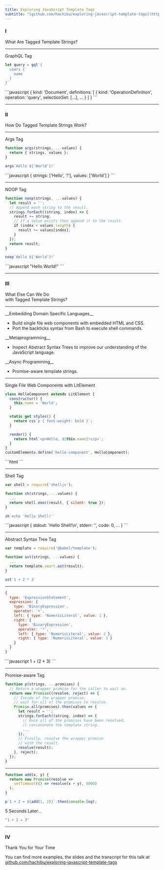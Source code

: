 ```yaml
---
title: Exploring JavaScript Template Tags
subtitle: "[github.com/hachibu/exploring-javascript-template-tags](https://github.com/hachibu/exploring-javascript-template-tags)"
---
```


<h3 class="monospace">I</h3>

What Are Tagged Template Strings?

---

GraphQL Tag

```javascript
let query = gql`{
  users {
    name
  }
}`
```
<div class="fragment">
```javascript
{
  kind: 'Document',
  definitions: [
    {
      kind: 'OperationDefinition',
      operation: 'query',
      selectionSet: [...],
      ...
    }
  ]
}
```
</div>

---

<h3 class="monospace">II</h3>

How Do Tagged Template Strings Work?

---

Args Tag

```javascript
function args(strings, ...values) {
  return { strings, values };
}

args`Hello ${'World'}!`
```

<div class="fragment">
```javascript
{
  strings: ['Hello', '!'],
  values: ['World']
}
```
</div>

---

NOOP Tag

```javascript
function noop(strings, ...values) {
  let result = '';
  // Append each string to the result.
  strings.forEach((string, index) => {
    result += string;
    // If a value exists then append it to the result.
    if (index < values.length) {
      result += values[index];
    }
  });
  return result;
}

noop`Hello ${'World'}!`
```

<div class="fragment">
```javascript
"Hello World!"
```
</div>

---

<h3 class="monospace">III</h3>

What Else Can We Do <br>with Tagged Template Strings?

---

<div class="fragment--align-left">
__Embedding Domain Specific Languages__

- Build single file web components with embedded HTML and CSS.
- Port the backticks syntax from Bash to execute shell commands.
</div>

<div class="fragment fragment--align-left">
__Metaprogramming__

- Inspect Abstract Syntax Trees to improve our understanding of the JavaScript
  language.
</div>

<div class="fragment fragment--align-left">
__Async Programming__

- Promise-aware template strings.
</div>

---

Single File Web Components with LitElement

```javascript
class HelloComponent extends LitElement {
  constructor() {
    this.name = 'World';
  }

  static get styles() {
    return css`p { font-weight: bold }`;
  }

  render() {
    return html`<p>Hello, ${this.name}!</p>`;
  }
}
customElements.define('hello-component', HelloComponent);
```

<div class="fragment">
```html
<hello-component></hello-component>
```
</div>

---

Shell Tag

```javascript
var shell = require('shelljs');

function sh(strings, ...values) {
  ...
  return shell.exec(result, { silent: true });
}

sh`echo 'Hello Shell!'`
```

<div class="fragment">
```javascript
{
  stdout: 'Hello Shell!\n',
  stderr: '',
  code: 0,
  ...
}
```
</div>

---

Abstract Syntax Tree Tag

```javascript
var template = require('@babel/template');

function ast(strings, ...values) {
  ...
  return template.smart.ast(result);
}

ast`1 + 2 * 3`
```

---

```javascript
{
  type: 'ExpressionStatement',
  expression: {
    type: 'BinaryExpression',
    operator: '+',
    left: { type: 'NumericLiteral', value: 1 },
    right: {
      type: 'BinaryExpression',
      operator: '*',
      left: { type: 'NumericLiteral', value: 2 },
      right: { type: 'NumericLiteral', value: 3 }
    }
  }
}
```

<div class="fragment">
```javascript
1 + (2 * 3)
```
</div>

---

Promise-aware Tag

```javascript
function p(strings, ...promises) {
  // Return a wrapper promise for the caller to wait on.
  return new Promise((resolve, reject) => {
    // Inside of the wrapper promise,
    // wait for all of the promises to resolve.
    Promise.all(promises).then(values => {
      let result = '';
      strings.forEach((string, index) => {
        // Once all of the promises have been resolved,
        // concatenate the template string.
        ...
      });
      // Finally, resolve the wrapper promise
      // with the result.
      resolve(result);
    }, reject);
  });
}
```

---

```javascript
function add(x, y) {
  return new Promise(resolve =>
    setTimeout(() => resolve(x + y), 5000)
  );
}

p`1 + 2 = ${add(1, 2)}`.then(console.log);
```

<div class="fragment">
5 Seconds Later...

```javascript
"1 + 2 = 3"
```
</div>

---

<h3 class="monospace">IV</h3>

Thank You for Your Time

You can find more examples, the slides and the transcript for this talk at
[github.com/hachibu/exploring-javascript-template-tags](https://github.com/hachibu/exploring-javascript-template-tags)
